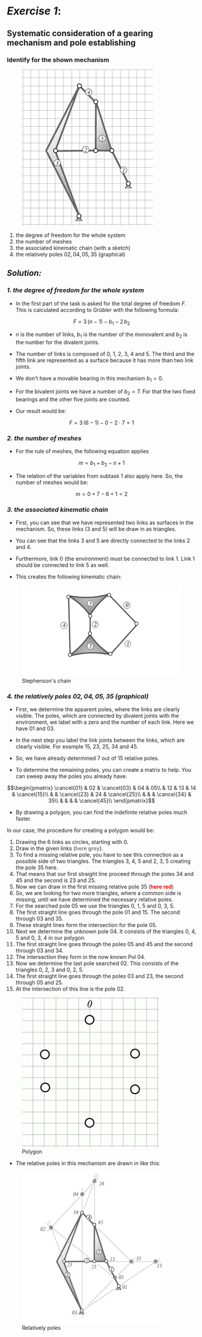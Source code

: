# ***Exercise 1***:

## Systematic consideration of a gearing mechanism and pole establishing

<!--- Getriebesystematische Betrachtung und Polermittlung --->

### Identify for the shown mechanism

<!---  Ermitteln Sie für den dargestellten Mechanismus    --->


<figure>
  <img src="bild.jpg"img">
  <figcaption></figcaption>
</figure>

1. the degree of freedom for the whole system
2. the number of meshes
3. the associated kinematic chain (with a sketch)
4. the relatively poles $02, 04, 05, 35$ (graphical)

<!---
1. den Gesamtfreiheitsgrad
2. die Anzahl der Maschen
3. die zugehörige kinematische Kette (Skizze)
4. die Relativpole $02, 04, 05, 35$ (graphisch)
--->


## _Solution:_


### _1. the degree of freedom for the whole system_

* In the first part of the task is asked for the total degree of freedom $F$. This is calculated according to Grübler with the following formula:

<!---
* Im Aufgabenteil 1. ist nach dem Gesamtfreiheitsgrad $F$ gefragt.
Dieser wird nach Grübler mit folgender Formel berechnet:
--->

$$F=3\,(n-1)-b_1-2\,b_2$$


*  $n$ is the number of links, $b_{1}$ is the number of the monovalent and $b_{2}$ is the number for the divalent joints.

<!---
* $n$ ist hierbei die Gliederzahl, $b_{1}$ ist die Anzahl einwertiger und $b_{2}$ die Anzahl zweiwertiger Gelenke.
--->


* The number of links is composed of 0, 1, 2, 3, 4 and 5. The third and the fifth link are represented as a surface because it has more than two link joints.

<!---
* Die Gliederanzahl setzt sich aus den Gliedern 0, 1, 2, 3, 4 und 5 zusammen. Das dritte und fünfte Glied werden als Fläche dargestellt, da diese mehr als zwei Gelenkverbindungen besitzen.
--->


* We don't have a movable bearing in this mechanism $b_{1} = 0$. 

<!---
* Wir haben kein Loslager in diesem Mechanismus $b_{1} = 0$.
--->


* For the bivalent joints we have a number of $b_{2}=7$. For that the two fixed bearings and the other five joints are counted.

<!---
* Bei den zweiwertigen Gelenken sind wir bei einer Anzahl $b_{2} = 7$. Hierzu werden die zwei Festlager und die restlichen fünf Gelenke gezählt.
--->


* Our result would be:

<!---  
Somit ergibt sich:
--->

$$F=3\,(6-1)-0-2\cdot 7 = 1$$


### _2. the number of meshes_
<!---_2. Anzahl der Maschen_--->

* For the rule of meshes, the following equation applies
<!---
* Für die Maschenregel gilt folgende Gleichung: 
--->

$$m=b_1+b_2-n+1$$


* The relation of the variables from subtask 1 also apply here. So, the number of meshes would be:
<!---
* Die Beziehung der Variablen aus Teilaufgabe 1. gelten auch hier. Somit ist die Anzahl der Maschen $m$:
--->

$$m=0+7-6+1 = 2$$

### _3. the associated kinematic chain_

<!---_3. Kinematische Kette_--->

* First, you can see that we have represented two links as surfaces in the mechanism. So, these links (3 and 5) will be draw in as triangles.

<!---
* Zunächst kann man in den Mechanismus erkennen, dass wir zwei Glieder als Flächen dargestellt haben. Somit werden diese Glieder (3 und 5) als erstes in Form von Dreiecken aufgezeichnet.
--->

* You can see that the links 3 and 5 are directly connected to the links 2 and 4.
<!---
* Man kann erkennen, dass die Glieder 3 und 5 mit den Gliedern 2 und 4 direkt verbunden sind. 
--->

* Furthermore, link 0 (the environment) must be connected to link 1. Link 1 should be connected to link 5 as well.
<!---
* Desweiteren können wir sehen, dass Glied 0 (die Umgebung) mit dem Glied 1 verbunden sein muss. Glied 1 soll wiederum mit dem Glied 5 in Verbindung stehen. 
--->

* This creates the following kinematic chain:
<!---
* Somit entsteht folgende kinematische Kette:
--->

<figure>
  <img src="c.jpg "img">
  <figcaption>Stephenson's chain</figcaption>
</figure>

### _4. the relatively poles $02, 04, 05, 35$ (graphical)_

* First, we determine the apparent poles, where the links are clearly visible. The poles, which are connected by divalent joints with the environment, we label with a zero and the number of each link. Here we have 01 and 03.
<!---
* Zunächst bestimmen wir die ersichtlichen Pole, wo die Gliederverbindungen klar zu erkennen sind. Die Pole, die durch zweiwertige Gelenke mit der Umgebung verbunden sind, beschriften wir mit einer Null und der Zahl des jeweiligen Gliedes. Hier 01 und 03.
--->



* In the next step you label the link joints between the links, which are clearly visible. For example 15, 23, 25, 34 and 45.

<!---
* Im nächsten Schritt beschriftet man die Gelenkverbindungen zwischen den Gliedern, die deutlich zu erkennen sind. Zum Beispiel 15, 23, 25, 34, und 45. 
--->


* So, we have already determined 7 out of 15 relative poles.
<!---
* Somit haben wir schon 7 von 15 der Relativpole bestimmt.
--->

* To determine the remaining poles, you can create a matrix to help. You can sweep away the poles you already have.
<!---
* Zur Bestimmung der restlichen Pole, kann man sich zur Hilfe eine Matrix erstellen. Die Pole, die man schon hat, kann man wegstreichen.
--->

$$\begin{pmatrix}   \cancel{01} & 02 & \cancel{03} & 04 & 05\\
                                 & 12 & 13 & 14 & \cancel{15}\\
                        &    & \cancel{23} & 24 & \cancel{25}\\
                                &    &    & \cancel{34} & 35\\
                                 &    &    &    & \cancel{45}\\                                                            \end{pmatrix}$$



* By drawing a polygon, you can find the indefinite relative poles much faster.

<!---
* Durch das Zeichnen eines Polygons, findet man die unbestimmten Relativpole deutlich schneller.
--->


In our case, the procedure for creating a polygon would be:

<!---
Für unseren Fall würde folgendes Vorgehen für die Erstellung eines Polygons lauten:
--->

1. Drawing the 6 links as circles, starting with 0.
2. Draw in the given links (<font color="grey">**here grey**</font>).
3. To find a missing relative pole, you have to see this connection as a possible side of two triangles. The triangles 3, 4, 5 and 2, 3, 5   creating the pole 35 here.
4. That means that our first straight line proceed through the poles $34$ and $45$ and the second is $23$ and $25$.
5. Now we can draw in the first missing relative pole $35$ (<font color="red">**here red**</font>)
6. So, we are looking for two more triangles, where a common side is missing, until we have determined the necessary relative poles.
7. For the searched pole $05$ we use the triangles 0, 1, 5 and 0, 3, 5.
8. The first straight line goes through the pole $01$ and $15$. The second through $03$ and $35$.
9. These straight lines form the intersection for the pole $05$.
10. Next we determine the unknown pole $04$. It consists of the triangles 0, 4, 5 and 0, 3, 4 in our polygon.
11. The first straight line goes through the poles $05$ and $45$ and the second through $03$ and $34$.
12. The intersection they form in the now known Pol $04$.
13. Now we determine the last pole searched $02$. This consists of the triangles 0, 2, 3 and 0, 2, 5.
14. The first straight line goes through the poles $03$ and $23$, the second through $05$ and $25$.
15. At the intersection of this line is the pole $02$.


<!---
1. Zeichnen der 6 Glieder als Kreise beginnend von 0.
2. Die gegebenen Gliedverbindungen einzeichnen (<font color="grey">**Hier grau**</font>)
3. Um einen fehlenden Relativpol zu finden, muss man diese Verbindung als eine mögliche Seite von zwei Dreiecken sehen. Hier aus den Dreiecken 3, 4, 5 und 2, 3, 5 ensteht der Pol $35$.
4. Das beudeutet, dass unsere erste Gerade durch die Pole $34$ und $45$ und die zweite durch $23$ und $25$ verläuft. 
5. Jetzt können wir den ersten fehlenden Relativpol $35$ einzeichnen (<font color="red">**Hier rot**</font>)
6. Nun suchen wir zwei weitere Dreiecke, bei denen eine gemeinsame Seite fehlt, bis wir die nötigen Relativpole bestimmt haben.
7. Für den gesuchten Pol $05$ benutzen wir die Dreiecke 0, 1, 5 und 0, 3, 5.
8. Die erste Gerade geht durch den Pole $01$ und $15$. Die zweite durch $03$ und $35$.
9. Diese bilden den Schnittpunkt für den Pol $05$.
10. Als nächstes bestimmen wir den Unbekannten Pol $04$. Der besteht aus den Dreiecken 0, 4, 5 und 0, 3, 4 in unserem Polygon.
11. Die erste Gerade geht durch die Pole $05$ und $45$ und die zweite durch $03$ und $34$.
12. Den Schnittpunkt bilden sie in dem nun bekannten Pol $04$.
13. Nun bestimmen wir den letzten gesuchten Pol $02$. Dieser besteht aus den Dreiecken 0, 2, 3 und 0, 2, 5.
14. Die erste Gerade verläuft durch die Pole $03$ und $23$, die zweite durch $05$ und $25$.
15. Im Schnittpunkt dieser Geraden befindet sich der Pol $02$.
--->

<figure>
  <img src="polygon.gif "img">
  <figcaption>Polygon</figcaption>
</figure>






* The relative poles in this mechanism are drawn in like this:


<!---
* Die Relativpole im Mechanismus werden dann wie folgt eingezeichnet:
--->
<figure>
  <img src="d.jpg "img">
  <figcaption>Relatively poles</figcaption>
</figure>